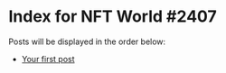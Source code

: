 # Index for NFT World #2407
Posts will be displayed in the order below:

- [Your first post](./001-first.md)

